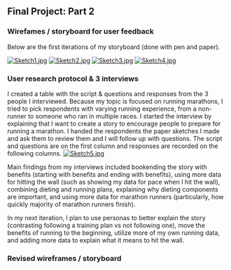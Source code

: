 ## Final Project: Part 2

### Wirefames / storyboard for user feedback
Below are the first iterations of my storyboard (done with pen and paper). 


[![Sketch1.jpg](https://i.ibb.co/9ZrFBVh/IMG-9711.jpg)](https://ibb.co/BnCXvrG/IMG-9711)
[![Sketch2.jpg](https://i.ibb.co/r0nFN74/IMG-9712.jpg)](https://ibb.co/DW3zTV5/IMG-9712)
[![Sketch3.jpg](https://i.ibb.co/JncmWgc/IMG-9713.jpg)](https://i.ibb.co/JncmWgc/IMG-9713)
[![Sketch4.jpg](https://i.ibb.co/XbSZws0/IMG-9714.jpg)](https://i.ibb.co/XbSZws0/IMG-9714)


### User research protocol & 3 interviews
I created a table with the script & questions and responses from the 3 people I interviewed. Because my topic is focused on running marathons, I tried to pick respondents with varying running experience, from a non-runner to someone who ran in multiple races. I started the interview by explaining that I want to create a story to encourage people to prepare for running a marathon. I handed the respondents the paper sketches I made and ask them to review them and I will follow up with questions. The script and questions are on the first column and responses are recorded on the following columns. 
[![Sketch5.jpg](https://i.ibb.co/1TtXFDm/interview-protocol.png)](https://i.ibb.co/1TtXFDm)

Main findings from my interviews included bookending the story with benefits (starting with benefits and ending with benefits), using more data for hitting the wall (such as showing my data for pace when I hit the wall), combining dieting and running plans, explaining why dieting components are important, and using more data for marathon runners (particularly, how quickly majority of marathon runners finish). 

In my next iteration, I plan to use personas to better explain the story (contrasting following a training plan vs not following one), move the benefits of running to the beginning, utilize more of my own running data, and adding more data to explain what it means to hit the wall. 


### Revised wireframes / storyboard

